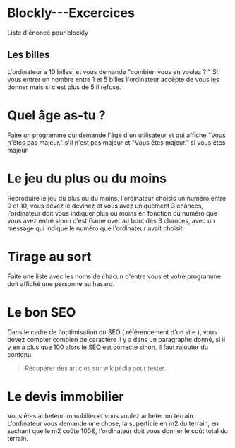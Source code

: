 # Blockly---Excercices
Liste d'énoncé pour blockly

## Les billes
L'ordinateur a 10 billes, et vous demande "combien vous en voulez  ? "
Si vous entrer un nombre entre 1 et 5  billes l'ordinateur accèpte de vous les donner mais si c'est plus de 5 il refuse.

# Quel âge as-tu ?
Faire un programme qui demande l'âge d'un utilisateur et qui affiche "Vous n'êtes pas majeur." s'il n'est pas majeur et "Vous êtes majeur." si vous êtes majeur.

# Le jeu du plus ou du moins 
Reproduire le jeu du plus ou du moins, l'ordinateur choisis un numéro entre 0 et 10, vous devez le devinez et vous avez uniquement 3 chances, l'ordinateur doit vous indiquer plus ou moins en fonction du numéro que vous avez entré  sinon c'est Game over au bout des 3 chances, avec un message qui indique le numéro que l'ordinateur avait choisit.

# Tirage au sort
Faite une liste avec les noms de chacun d'entre vous et votre programme doit affiché une personne au hasard.

# Le bon SEO
Dans le cadre de l'optimisation du SEO ( référencement d'un site ), vous devez compter combien de caractère il y a dans un paragraphe donné, si il y en a plus que 100 alors le SEO est correcte sinon, il faut rajouter du contenu.
> Récupérer des articles sur wikipédia pour tester.

# Le devis immobilier
Vous êtes acheteur immobilier et vous voulez acheter un terrain. 
L'ordinateur vous demande une chose, la superficie en m2 du terrain, en sachant que le m2 coûte 100€,  l'ordinateur doit vous donner le coût total du terrain.
